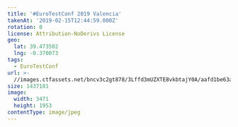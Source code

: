 ```yaml
---
title: '#EuroTestConf 2019 Valencia'
takenAt: '2019-02-15T12:44:59.000Z'
rotation: 0
license: Attribution-NoDerivs License
geo:
  lat: 39.473502
  lng: -0.370073
tags:
  - EuroTestConf
url: >-
  //images.ctfassets.net/bncv3c2gt878/3Lffd3mUZXTE8vkbtajY0A/aafd1be63ab95b817521c8ba695f8955/eurotestconf-2019-valencia_33320064428_o
size: 1437181
image:
  width: 3471
  height: 1953
contentType: image/jpeg
---
```


